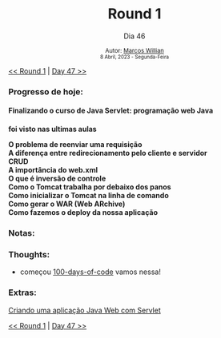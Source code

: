 <div align="center">
  <h1>Round 1</h1>
  <p>Dia 46</p>

  <sub>
    Autor: <a href="https://github.com/marcosmwx" target="_blank">Marcos Willian</a>
    <br>
    <small>8 Abril, 2023 -  Segunda-Feira</small>
  </sub>
</div>

[<< Round 1](./README.MD) | [Day 47 >>](dia047.md)

### Progresso de hoje:

<h4>Finalizando o curso de  Java Servlet: programação web Java<h4>
<p> foi visto nas ultimas aulas <p>
O problema de reenviar uma requisição<br>
A diferença entre redirecionamento pelo cliente e servidor<br>
CRUD<br>
A importância do web.xml<br>
O que é inversão de controle<br>
Como o Tomcat trabalha por debaixo dos panos<br>
Como inicializar o Tomcat na linha de comando<br>
Como gerar o WAR (Web ARchive)<br>
Como fazemos o deploy da nossa aplicação<br>

### Notas:

### Thoughts:

- começou [100-days-of-code](https://github.com/marcosmwx/100DaysOfCode) vamos nessa!

### Extras:

[Criando uma aplicação Java Web com Servlet](https://www.alura.com.br/artigos/criando-uma-aplicacao-java-web-com-servlet)

[<< Round 1](./README.MD) | [Day 47 >>](dia047.md)
